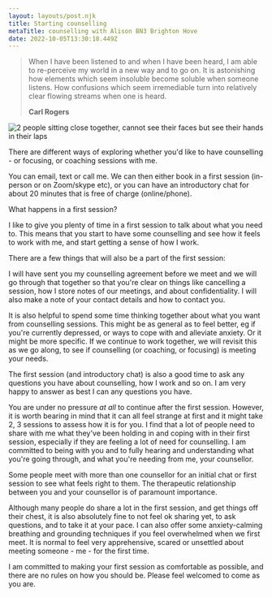 ```yaml
---
layout: layouts/post.njk
title: Starting counselling
metaTitle: counselling with Alison BN3 Brighton Hove
date: 2022-10-05T13:30:18.449Z
---
```

> When I have been listened to and when I have been heard, I am able to re-perceive my world in a new way and to go on. It is astonishing how elements which seem insoluble become soluble when someone listens. How confusions which seem irremediable turn into relatively clear flowing streams when one is heard.
>
> **C﻿arl Rogers**

![2 people sitting close together, cannot see their faces but see their hands in their laps](/images/priscilla-du-preez-F9DFuJoS9EU-unsplash.jpg)

There are different ways of exploring whether you'd like to have counselling - or focusing, or coaching sessions with me.

Y﻿ou can email, text or call me. We can then either book in a first session (in-person or on Zoom/skype etc), or you can have an introductory chat for about 20 minutes that is free of charge (online/phone).

W﻿hat happens in a first session?

I﻿ like to give you plenty of time in a first session to talk about what you need to. This means that you start to have some counselling and see how it feels to work with me, and start getting a sense of how I work.

T﻿here are a few things that will also be a part of the first session:

I﻿ will have sent you my counselling agreement before we meet and we will go through that together so that you're clear on things like cancelling a session, how I store notes of our meetings, and about confidentiality. I will also make a note of your contact details and how to contact you.

It is also helpful to spend some time thinking together about what you want from counselling sessions. This might be as general as to feel better, eg if you're currently depressed, or ways to cope with and alleviate anxiety. Or it might be more specific. If we continue to work together, we will revisit this as we go along, to see if counselling (or coaching, or focusing) is meeting your needs. 

T﻿he first session (and introductory chat) is also a good time to ask any questions you have about counselling, how I work and so on. I am very happy to answer as best I can any questions you have.

Y﻿ou are under no pressure *at all* to continue after the first session. However, it is worth bearing in mind that it can all feel strange at first and it might take 2, 3 sessions to assess how it is for you. I find that a lot of people need to share with me what they've been holding in and coping with in their first session, especially if they are feeling a lot of need for counselling. I am committed to being with you and to fully hearing and understanding what you're going through, and what you're needing from me, your counsellor.

Some people meet with more than one counsellor for an initial chat or first session to see what feels right to them. The therapeutic relationship between you and your counsellor is of paramount importance.

A﻿lthough many people do share a lot in the first session, and get things off their chest, it is also absolutely fine to not feel ok sharing yet, to ask questions, and to take it at your pace. I can also offer some anxiety-calming breathing and grounding techniques if you feel overwhelmed when we first meet. It is normal to feel very apprehensive, scared or unsettled about meeting someone - me - for the first time.

I﻿ am committed to making your first session as comfortable as possible, and there are no rules on how you should be. Please feel welcomed to come as you are.
